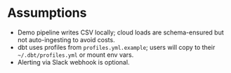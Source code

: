 
# Assumptions

- Demo pipeline writes CSV locally; cloud loads are schema-ensured but not auto-ingesting to avoid costs.
- dbt uses profiles from `profiles.yml.example`; users will copy to their `~/.dbt/profiles.yml` or mount env vars.
- Alerting via Slack webhook is optional.
